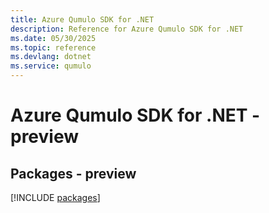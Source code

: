 ```yaml
---
title: Azure Qumulo SDK for .NET
description: Reference for Azure Qumulo SDK for .NET
ms.date: 05/30/2025
ms.topic: reference
ms.devlang: dotnet
ms.service: qumulo
---
```

# Azure Qumulo SDK for .NET - preview
## Packages - preview
[!INCLUDE [packages](qumulo-index.md)]